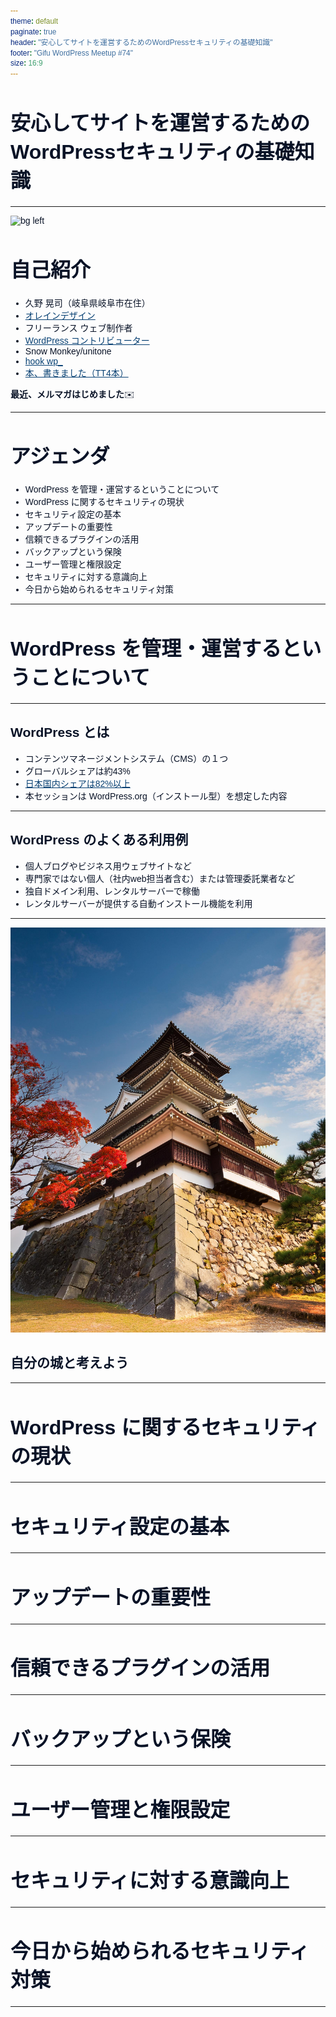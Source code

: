 ```yaml
---
theme: default
paginate: true
header: "安心してサイトを運営するためのWordPressセキュリティの基礎知識"
footer: "Gifu WordPress Meetup #74" 
size: 16:9
---
```


<style>
    @import "https://fonts.googleapis.com/css2?family=Noto+Sans+JP:wght@100..900&display=swap";

    * {
        font-family: "Noto Sans JP", sans-serif;
        color: #081226;
    }

    h1, h2, h3, h4, h5, h6 {
        color: #081226;
    }

    h1 {
        font-size: 2rem;
    }

    strong {
        color: 
    }

    a {
        color: #074073;
        text-decoration: underline;
    }

    section table {
        width: 100% !important;
        display: table;
    }

    footer {
        font-size: .5rem;
        color: gray;
    }

    section.section-title {
        background-color: #081226;
    }
    section.section-title h1,
    section.section-title header,
    section.section-title footer,
    section.section-title:after {
        color: white;
    }
</style>

# 安心してサイトを運営するためのWordPressセキュリティの基礎知識

---

![bg left](https://olein-design.com/wp-content/uploads/2023/08/kuno_high-quality_square-768x768.jpg)

# 自己紹介

- 久野 晃司（岐阜県岐阜市在住）
- [オレインデザイン](https://olein-design.com)
- フリーランス ウェブ制作者
- [WordPress コントリビューター](https://profiles.wordpress.org/olein/)
- Snow Monkey/unitone
- [hook wp_](https://hook-wp.com/)
- [本、書きました（TT4本）](https://amzn.to/4fKGPWd)

**最近、メルマガはじめました**✉️

---

# アジェンダ

- WordPress を管理・運営するということについて
- WordPress に関するセキュリティの現状
- セキュリティ設定の基本
- アップデートの重要性
- 信頼できるプラグインの活用
- バックアップという保険
- ユーザー管理と権限設定
- セキュリティに対する意識向上
- 今日から始められるセキュリティ対策

---

<!--
_class: section-title
-->

# WordPress を管理・運営するということについて

---

## WordPress とは

- コンテンツマネージメントシステム（CMS）の１つ
- グローバルシェアは約43%
- [日本国内シェアは82%以上](https://w3techs.com/technologies/segmentation/cl-ja-/content_management)
- 本セッションは WordPress.org（インストール型）を想定した内容

---

## WordPress のよくある利用例

- 個人ブログやビジネス用ウェブサイトなど
- 専門家ではない個人（社内web担当者含む）または管理委託業者など
- 独自ドメイン利用、レンタルサーバーで稼働
- レンタルサーバーが提供する自動インストール機能を利用

---

![bg_left](./asstes/images/japanese-castle-by-firefly.jpg)

## 自分の城と考えよう

---

# WordPress に関するセキュリティの現状

---

# セキュリティ設定の基本

---

# アップデートの重要性

---

# 信頼できるプラグインの活用

---

# バックアップという保険

---

# ユーザー管理と権限設定

---

# セキュリティに対する意識向上

---

# 今日から始められるセキュリティ対策

---